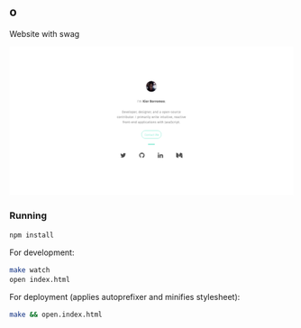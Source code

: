 ## o
Website with swag

![preview](preview.png)

### Running
```bash
npm install
```

For development:
```bash
make watch
open index.html
```

For deployment (applies autoprefixer and minifies stylesheet):
```bash
make && open.index.html
```